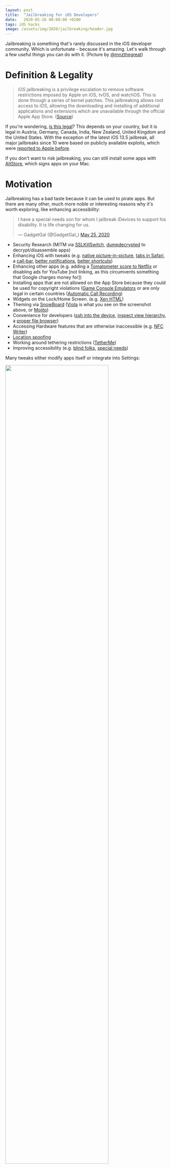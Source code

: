 ```yaml
---
layout: post
title:  "Jailbreaking for iOS Developers"
date:   2020-05-26 00:00:00 +0200
tags: iOS hacks
image: /assets/img/2020/jailbreaking/header.jpg
---
```


<style type="text/css">
div.post-content > img:first-child { width:50% !important; }
</style>

Jailbreaking is something that's rarely discussed in the iOS developer community. Which is unfortunate - because it's amazing. Let's walk through a few useful things you can do with it. (Picture by [@mnzthegreat](https://twitter.com/mnzthegreat/status/1264848209735585792))

# Definition & Legality

>iOS jailbreaking is a privilege escalation to remove software restrictions imposed by Apple on iOS, tvOS, and watchOS. This is done through a series of kernel patches. This jailbreaking allows root access to iOS, allowing the downloading and installing of additional applications and extensions which are unavailable through the official Apple App Store. ([Source](https://www.techacrobat.com/ios-12-4-unc0ver-jailbreak/))

If you're wondering, [is this legal](https://en.wikipedia.org/wiki/IOS_jailbreaking#Legality)? This depends on your country, but it is legal in Austria, Germany, Canada, India, New Zealand, United Kingdom and the United States. With the exception of the latest iOS 13.5 jailbreak, all major jailbreaks since 10 were based on publicly available exploits, which were [reported to Apple before](https://twitter.com/helthydriver/status/1265030817618767875?s=21).

If you don't want to risk jailbreaking, you can still install some apps with [AltStore](https://altstore.io/), which signs apps on your Mac.

# Motivation

Jailbreaking has a bad taste because it can be used to pirate apps. But there are many other, much more noble or interesting reasons why it's worth exploring, like enhancing accessibility:

<blockquote class="twitter-tweet" data-conversation="none"><p lang="en" dir="ltr">I have a special needs son for whom I jailbreak iDevices to support his disability. It is life changing for us.</p>&mdash; GadgetGal (@GadgetGal_) <a href="https://twitter.com/GadgetGal_/status/1264952195402723328?ref_src=twsrc%5Etfw">May 25, 2020</a></blockquote> <script async src="https://platform.twitter.com/widgets.js" charset="utf-8"></script>

- Security Research (MITM via [SSLKillSwitch](https://github.com/nabla-c0d3/ssl-kill-switch2), [dumpdecrypted](https://github.com/stefanesser/dumpdecrypted) to decrypt/disassemble apps)
- Enhancing iOS with tweaks (e.g. [native picture-in-picture](https://repo.packix.com/package/codes.rambo.ipadify/), [tabs in Safari](https://repo.twickd.com/package/com.twickd.minazuki.safari-electro-2), a [call-bar](https://www.idownloadblog.com/2019/03/06/callbar-xs-brings-everyones-favorite-phone-call-centric-jailbreak-tweak-to-ios-12/), [better notifications](https://www.idownloadblog.com/2019/02/25/notifica/), [better shortcuts](http://cydia.saurik.com/package/com.ethanrdoesmc.truecuts/))
- Enhancing other apps (e.g. adding a [Tomatometer score to Netflix](https://repo.packix.com/package/org.packix.flixenhancer/) or disabling ads for YouTube [not linking, as this circumvents something that Google charges money for])
- Installing apps that are not allowed on the App Store because they could be used for copyright violations ([Game Console Emulators](https://tweak-box.com/delta/) or are only legal in certain countries ([Automatic Call Recording](http://ioscallrecorder.com/))
- Widgets on the Lock/Home Screen. (e.g. [Xen HTML](https://xenpublic.incendo.ws/))
- Theming via [SnowBoard](https://repo.packix.com/package/com.spark.snowboard/) ([Viola](https://repo.packix.com/package/com.bousrih.viola/) is what you see on the screenshot above, or [Mojito](https://repo.packix.com/package/eu.bednarz.eyeris/))
- Convenience for developers ([ssh into the device](https://twitter.com/develobile/status/1264656302195818497?s=21), [inspect view hierarchy](https://github.com/Flipboard/FLEX), a [proper file browser](http://cydia.saurik.com/package/com.tigisoftware.filza/))
- Accessing Hardware features that are otherwise inaccessible (e.g. [NFC Writer](http://cydia.saurik.com/package/net.limneos.nfcwriterx/))
- [Location spoofing](https://www.reddit.com/r/jailbreak/comments/dzdzgg/tutorial_nepetas_relocate_guide_on_1322/)
- Working around tethering restrictions ([TetherMe](http://cydia.saurik.com/package/net.tetherme.tetherme8/))
- Improving accessibility (e.g. [blind folks](https://twitter.com/devinprater/status/1264962317609046017), [special needs](https://twitter.com/GadgetGal_/status/1264962311229333504?s=20))

Many tweaks either modify apps itself or integrate into Settings:

<img src="/assets/img/2020/jailbreaking/settings.jpg" width="80%">

Beware: some apps (like banking) might include a jailbreak detection and won't work if they detect Cydia. However this also can be circumvented with the right tweak.

# State of Jailbreaking

There has [never been a better time](https://www.wired.com/story/apple-ios-unc0ver-jailbreak/) for jailbreaking. From iOS 10-13, almost every version can be hacked, including the just-released iOS 13.5. This is also somewhat worrying, as exploits require security flaws, and we're now at a stage where exploit platforms [aren't paying for any further exploits](https://9to5mac.com/2020/05/14/zerodium-has-too-many-ios-exploits/), because they already have [too many](https://twitter.com/cBekrar/status/1260543284008456192).

Reddit maintains [a great overview](https://www.reddit.com/r/jailbreak/wiki/escapeplan/guides/jailbreakcharts#wiki_ios13.x) on the current jailbreak availability situation. The two interesting ones (as of May 2020) are:

- [checkra1n](https://checkra.in/) uses the [Checkm8 exploit](https://arstechnica.com/information-technology/2019/09/developer-of-checkm8-explains-why-idevice-jailbreak-exploit-is-a-game-changer/) - an unpatchable vulnerability in the  iOS bootrom for all devices from A5-A11 (everything up to iPhone X)

- [unc0ver](https://unc0ver.dev/), a semi-untethered jailbreak using various hacks, just updated for iOS 13.5.

Both are [semi-tethered jailbreaks](https://www.idownloadblog.com/2019/11/21/types-of-jailbreaks/). You need to re-trigger the jailbreak after a reboot to patch the kernel, so it can run unsigned code. I recommend using [AltStore](https://altstore.io/) to install the Jailbreak. ([guide](https://www.idownloadblog.com/2020/02/16/how-to-unc0ver-altstore/))

Both variants are stable and [don't drain battery life](https://www.wired.com/story/apple-ios-unc0ver-jailbreak/) or prevent use of Apple services like iCloud, Apple Pay, or iMessage, as it was the case with some earlier variants. Apple's user data protections and sandbox security is preserved.

# Adding Repositories to Cydia

[Cydia](https://cydia-app.com/) is the oldest and most common alternative App Store for iOS. It's automatically installed for most jailbreaks. It is a convenient UI for the apt-get packager that it comes with it. In the earlier days you could also buy apps through Cydia, nowadays most apps are sold via 3rd-party repositories. They offer free and paid apps (via PayPal or Credit Card) and can be easily added to Cydia.

- [Packix](https://repo.packix.com/)
- [Dynastic Repo](https://repo.dynastic.co/)
- [Twickd](https://repo.twickd.com/)

Heads up: Cydia hosts many tweaks that are outdated and won't work on iOS 13 anymore. Better check [/r/jailbreak](https://www.reddit.com/r/jailbreak/) or [iDownloadBlog](https://www.idownloadblog.com/tag/jailbreak/) to find tweaks that work.

# Preserve SHSH2 Blobs

A [SHSH blob](https://en.wikipedia.org/wiki/SHSH_blob) is a small piece of data that is part of Apple's digital signature protocol for iOS restores and updates.

As of writing this post, Apple signs iOS 13.4.1 and iOS 13.5, and you can expect that they remove 13.4.1 in a few days. With saving this blob, you can downgrade at any time, without being dependent on Apple. 

![](/assets/img/2020/jailbreaking/blobsaver.png)

There are many ways how you can save these. I recommend [blobsaver](https://github.com/airsquared/blobsaver/releases), as it saves the blobs on disk, instead of relying on cloud services. Tools like [futurerestore](https://github.com/tihmstar/futurerestore) can then be used to downgrade ([read more here](https://cellularnews.com/mobile-operating-systems/how-to-downgrade-ios-using-shsh2-blobs/)). Store them - you never know when they might come in handy.

With that out of the way, let's explore what we can all do with our new superpowers:

# SSL Kill Switch

[SSLKillSwitch 2](https://github.com/nabla-c0d3/ssl-kill-switch2) is a tweak to disable SSL certificate validation on device. This is useful to see what data apps send via a MITM proxy such as [Charles](https://www.charlesproxy.com/). 

- Install PreferenceLoader (dependency) and the [Filza](https://filza.net/) (File Browser) on Cydia.
- Download the [latest version from GitHub](https://github.com/nabla-c0d3/ssl-kill-switch2/releases) (deb file).
- Open Filza, navigate to `/private/var/mobile/Library/Mobile Documents/com~apple~CloudDocs/Downloads`.
- Open the downloaded `com.nablac0d3.sslkillswitch2_0.14.deb` (or similar) and press Install.
- Respring. (Restart SpringBoard)
- Find SSLKillSwitch 2 in iOS Settings.

If you're curious how this works on a technical level, here's a [writeup for iOS 12](https://nabla-c0d3.github.io/blog/2019/05/18/ssl-kill-switch-for-ios12/), or just explore the [source on GitHub](https://github.com/nabla-c0d3/ssl-kill-switch2).

# FLEX In-App Debugging

[FLEX](https://github.com/Flipboard/FLEX) is an open-source in-app debugging and exploration tool for iOS by [@NSExceptional](https://twitter.com/NSExceptional). It's amazing what you can do with it. Want the weather background as home screen background? No problem.

{% twitter https://twitter.com/nsexceptional/status/1250353513923674114 %}

To Install, download [FLEXing](http://cydia.saurik.com/package/com.pantsthief.flexing/), reboot and then tap on the status bar to load FLEX. You can browse the classes and inspect the view hierarchy with a 3D debugger, similar to [Reveal](https://revealapp.com/). Here's Spotify:

<img src="/assets/img/2020/jailbreaking/hierarchy-spotify.png" width="80%">

Of course you can also [inspect apps written in SwiftUI](/assets/img/2020/jailbreaking/hierarchy-achelper.png), like the popular [ACHNBrowserUI](https://github.com/Dimillian/ACHNBrowserUI). Back in 2013 [I used Reveal for much of the same](http://petersteinberger.com/blog/2013/how-to-inspect-the-view-hierarchy-of-3rd-party-apps/), but it's way for fun to play around on-device.

# More Useful Cydia Apps & Tweaks

- [iPadify](https://repo.packix.com/package/codes.rambo.ipadify/) — install iPad-only app such as Playgrounds, native picture-in-picture
- [Prysm](https://repo.packix.com/package/com.laughingquoll.prysm/) — a feature-rich control center for iOS
- [Revealloader](https://github.com/heardrwt/RevealLoader) — Load reveal to any app
- [TapTapFlip](https://repo.packix.com/package/com.cpdigitaldarkroom.taptapflip/) — double tap to flip the camera in the Camera app
- [Supercharge](https://www.supercharge.app/) — creating simple tweaks on the device
- [Snapper 2](https://repo.packix.com/package/com.jontelang.snapper2.packix/) — crop screenshots before taking them
- [Frida](https://frida.re/docs/ios/) — a dynamic instrumentation / code injection toolkit
- [FrontCamUnmirror](http://cydia.saurik.com/package/com.sticktron.fcum/) — self explanatory
- [CopyLog](https://repo.packix.com/package/me.tomt000.copylog/) — a powerful clipboard history manager 
- [HomePlus](https://kubadownload.com/news/homeplus-tweak/) — a home screen layout manager
- [FiveIconDock13](https://www.reddit.com/r/jailbreak/comments/e3d3pc/release_fiveicondock13_five_icons_on_your_dock/) — self explanatory
- [Springtomize 5](https://repo.packix.com/package/com.springtomize.st5/) — tweak the homescreen
- [Barmoji](https://github.com/CPDigitalDarkroom/Barmoji) and [DockX](https://kubadownload.com/news/dockx-tweak/) — add quick actions below the keyboard

Many tweaks are also open source, which is a great opportunity to learn. Check out [FLEX](https://github.com/Flipboard/FLEX), [Sleeper](https://github.com/joshuaseltzer/Sleeper) (tweaks the stock iOS alarms app), [Open-Source-Tweaks](https://github.com/LacertosusRepo/Open-Source-Tweaks) or the collection at [iPhoneDevWiki](http://iphonedevwiki.net/index.php/Open_Source_Projects).

This is by no means a complete list - see [some](https://twitter.com/iM4CH3T3/status/1264797535316709377?s=20) [inspiration](https://twitter.com/AvimanyuRoy3/status/1264346815165431809) here. Thanks to [everyone who responded to](https://twitter.com/steipete/status/1264893805700026373?s=21) my Tweet to help me collect these gems. Know a tweak I absolutely need to mention? [Hit me up on Twitter](https://twitter.com/steipete)!